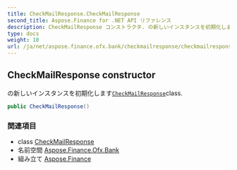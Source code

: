 ```yaml
---
title: CheckMailResponse.CheckMailResponse
second_title: Aspose.Finance for .NET API リファレンス
description: CheckMailResponse コンストラクタ. の新しいインスタンスを初期化しますCheckMailResponseclass.
type: docs
weight: 10
url: /ja/net/aspose.finance.ofx.bank/checkmailresponse/checkmailresponse/
---
```

## CheckMailResponse constructor

の新しいインスタンスを初期化します[`CheckMailResponse`](../)class.

```csharp
public CheckMailResponse()
```

### 関連項目

* class [CheckMailResponse](../)
* 名前空間 [Aspose.Finance.Ofx.Bank](../../checkmailresponse/)
* 組み立て [Aspose.Finance](../../../)


